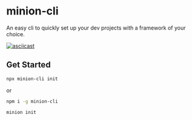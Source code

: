 # minion-cli

An easy cli to quickly set up your dev projects with a framework of your choice.

[![asciicast](https://asciinema.org/a/509195.svg)](https://asciinema.org/a/509195)

## Get Started

```bash
npx minion-cli init
```

or

```bash
npm i -g minion-cli
```

```bash
minion init
```
